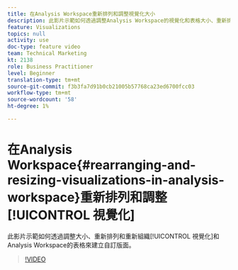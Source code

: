 ```yaml
---
title: 在Analysis Workspace重新排列和調整視覺化大小
description: 此影片示範如何透過調整Analysis Workspace的視覺化和表格大小、重新排列和重新組織，來建立自訂版面。
feature: Visualizations
topics: null
activity: use
doc-type: feature video
team: Technical Marketing
kt: 2138
role: Business Practitioner
level: Beginner
translation-type: tm+mt
source-git-commit: f3b3fa7d91b0cb21005b57768ca23ed6700fcc03
workflow-type: tm+mt
source-wordcount: '58'
ht-degree: 1%

---
```



# 在Analysis Workspace{#rearranging-and-resizing-visualizations-in-analysis-workspace}重新排列和調整[!UICONTROL 視覺化]

此影片示範如何透過調整大小、重新排列和重新組織[!UICONTROL 視覺化]和Analysis Workspace的表格來建立自訂版面。

>[!VIDEO](https://video.tv.adobe.com/v/24707/?quality=12)
